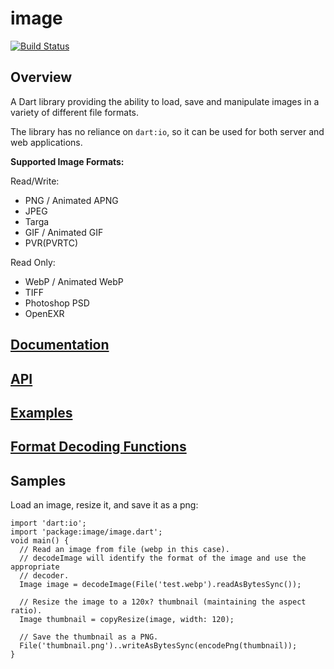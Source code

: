 # image

[![Build Status](https://travis-ci.org/brendan-duncan/image.svg?branch=master)](https://travis-ci.org/brendan-duncan/image)

## Overview

A Dart library providing the ability to load, save and manipulate images in a variety of different file formats.

The library has no reliance on `dart:io`, so it can be used for both server and
web applications. 

**Supported Image Formats:**

Read/Write:

- PNG / Animated APNG
- JPEG
- Targa
- GIF / Animated GIF
- PVR(PVRTC)

Read Only:

- WebP / Animated WebP
- TIFF
- Photoshop PSD
- OpenEXR


## [Documentation](https://github.com/brendan-duncan/image/wiki)

## [API](https://www.dartdocs.org/documentation/image/latest/)

## [Examples](https://github.com/brendan-duncan/image/wiki/Examples)

## [Format Decoding Functions](https://github.com/brendan-duncan/image/wiki#format-decoding-functions)

## Samples

Load an image, resize it, and save it as a png:

    import 'dart:io';
    import 'package:image/image.dart';
    void main() {
      // Read an image from file (webp in this case).
      // decodeImage will identify the format of the image and use the appropriate
      // decoder.
      Image image = decodeImage(File('test.webp').readAsBytesSync());

      // Resize the image to a 120x? thumbnail (maintaining the aspect ratio).
      Image thumbnail = copyResize(image, width: 120);
    
      // Save the thumbnail as a PNG.
      File('thumbnail.png')..writeAsBytesSync(encodePng(thumbnail));
    }

